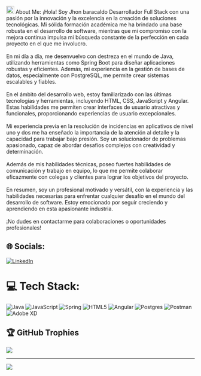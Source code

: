 <a href="https://spring.io/" title="Spring"><img src="https://github.com/get-icon/geticon/raw/master/icons/spring.svg" alt="Spring" width="21px" height="21px"></a>
About Me:
¡Hola! Soy Jhon baracaldo Desarrollador Full Stack con una pasión por la innovación y la excelencia en la creación de soluciones tecnológicas. Mi sólida formación académica me ha brindado una base robusta en el desarrollo de software, mientras que mi compromiso con la mejora continua impulsa mi búsqueda constante de la perfección en cada proyecto en el que me involucro.<br><br>En mi día a día, me desenvuelvo con destreza en el mundo de Java, utilizando herramientas como Spring Boot para diseñar aplicaciones robustas y eficientes. Además, mi experiencia en la gestión de bases de datos, especialmente con PostgreSQL, me permite crear sistemas escalables y fiables.<br><br>En el ámbito del desarrollo web, estoy familiarizado con las últimas tecnologías y herramientas, incluyendo HTML, CSS, JavaScript y Angular. Estas habilidades me permiten crear interfaces de usuario atractivas y funcionales, proporcionando experiencias de usuario excepcionales.<br><br>Mi experiencia previa en la resolución de incidencias en aplicativos de nivel uno y dos me ha enseñado la importancia de la atención al detalle y la capacidad para trabajar bajo presión. Soy un solucionador de problemas apasionado, capaz de abordar desafíos complejos con creatividad y determinación.<br><br>Además de mis habilidades técnicas, poseo fuertes habilidades de comunicación y trabajo en equipo, lo que me permite colaborar eficazmente con colegas y clientes para lograr los objetivos del proyecto.<br><br>En resumen, soy un profesional motivado y versátil, con la experiencia y las habilidades necesarias para enfrentar cualquier desafío en el mundo del desarrollo de software. Estoy emocionado por seguir creciendo y aprendiendo en esta apasionante industria.<br><br>¡No dudes en contactarme para colaboraciones o oportunidades profesionales!


## 🌐 Socials:
[![LinkedIn](https://img.shields.io/badge/LinkedIn-%230077B5.svg?logo=linkedin&logoColor=white)](https://www.linkedin.com/in/jhon-baracaldo/) 

# 💻 Tech Stack:
![Java](https://img.shields.io/badge/java-%23ED8B00.svg?style=for-the-badge&logo=openjdk&logoColor=white) ![JavaScript](https://img.shields.io/badge/javascript-%23323330.svg?style=for-the-badge&logo=javascript&logoColor=%23F7DF1E) ![Spring](https://img.shields.io/badge/spring-%236DB33F.svg?style=for-the-badge&logo=spring&logoColor=white) ![HTML5](https://img.shields.io/badge/html5-%23E34F26.svg?style=for-the-badge&logo=html5&logoColor=white) ![Angular](https://img.shields.io/badge/angular-%23DD0031.svg?style=for-the-badge&logo=angular&logoColor=white) ![Postgres](https://img.shields.io/badge/postgres-%23316192.svg?style=for-the-badge&logo=postgresql&logoColor=white) ![Postman](https://img.shields.io/badge/Postman-FF6C37?style=for-the-badge&logo=postman&logoColor=white) ![Adobe XD](https://img.shields.io/badge/Adobe%20XD-470137?style=for-the-badge&logo=Adobe%20XD&logoColor=#FF61F6)

## 🏆 GitHub Trophies
![](https://github-profile-trophy.vercel.app/?username=Jhon&theme=nord&no-frame=false&no-bg=false&margin-w=4)

---
[![](https://visitcount.itsvg.in/api?id=Jhon&icon=0&color=0)](https://visitcount.itsvg.in)

<!-- Proudly created with GPRM ( https://gprm.itsvg.in ) -->
